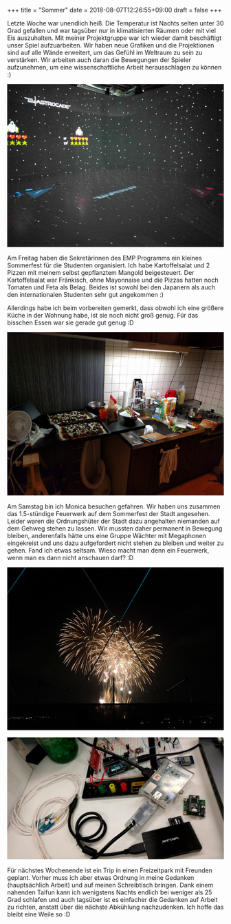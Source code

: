 +++
title = "Sommer"
date = 2018-08-07T12:26:55+09:00
draft = false
+++

Letzte Woche war unendlich heiß. Die Temperatur ist Nachts selten unter 30 Grad
gefallen und war tagsüber nur in klimatisierten Räumen oder mit viel Eis
auszuhalten. Mit meiner Projektgruppe war ich wieder damit beschäftigt unser
Spiel aufzuarbeiten. Wir haben neue Grafiken und die Projektionen sind auf alle
Wände erweitert, um das Gefühl im Weltraum zu sein zu verstärken. Wir arbeiten
auch daran die Bewegungen der Spieler aufzunehmen, um eine wissenschaftliche
Arbeit herausschlagen zu können :)

![Spiel](/img/2018_08_07/astrocade.jpg)

Am Freitag haben die Sekretärinnen des EMP Programms ein kleines
Sommerfest für die Studenten organisiert. Ich habe Kartoffelsalat und 2 Pizzen
mit meinem selbst gepflanztem Mangold beigesteuert. Der Kartoffelsalat war
Fränkisch, ohne Mayonnaise und die Pizzas hatten noch Tomaten und Feta als Belag.
Beides ist sowohl bei den Japanern als auch den internationalen Studenten sehr
gut angekommen :)

Allerdings habe ich beim vorbereiten gemerkt, dass obwohl ich eine größere Küche
in der Wohnung habe, ist sie noch nicht groß genug. Für das bisschen Essen war
sie gerade gut genug :D

![Küche](/img/2018_08_07/kitchen.jpg)

Am Samstag bin ich Monica besuchen gefahren. Wir haben uns zusammen das
1.5-stündige Feuerwerk auf dem Sommerfest der Stadt angesehen. Leider waren die
Ordnungshüter der Stadt dazu angehalten niemanden auf dem Gehweg stehen zu
lassen. Wir mussten daher permanent in Bewegung bleiben, anderenfalls hätte uns
eine Gruppe Wächter mit Megaphonen eingekreist und uns dazu aufgefordert nicht
stehen zu bleiben und weiter zu gehen. Fand ich etwas seltsam. Wieso macht man
denn ein Feuerwerk, wenn man es dann nicht anschauen darf? :D

![Feuerwerk](/img/2018_08_07/firework.jpg)

![Durcheinander](/img/2018_08_07/mess.jpg)

Für nächstes Wochenende ist ein Trip in einen Freizeitpark mit Freunden geplant.
Vorher muss ich aber etwas Ordnung in meine Gedanken (hauptsächlich Arbeit)
und auf meinen Schreibtisch bringen. Dank einem nahenden Taifun kann ich
wenigstens Nachts endlich bei weniger als 25 Grad schlafen und auch tagsüber ist
es einfacher die Gedanken auf Arbeit zu richten, anstatt über die nächste
Abkühlung nachzudenken. Ich hoffe das bleibt eine Weile so :D
